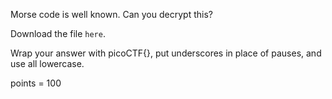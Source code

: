 Morse code is well known. Can you decrypt this? 

Download the file `here`.

Wrap your answer with picoCTF{}, put underscores in place of pauses, and use all lowercase.

points = 100
